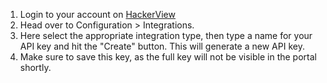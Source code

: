 1. Login to your account on [HackerView](https://platform.ctm360.com/hackerview)
2. Head over to Configuration > Integrations.
3. Here select the appropriate integration type, then type a name for your API key and hit the "Create" button. This will generate a new API key.
4. Make sure to save this key, as the full key will not be visible in the portal shortly.